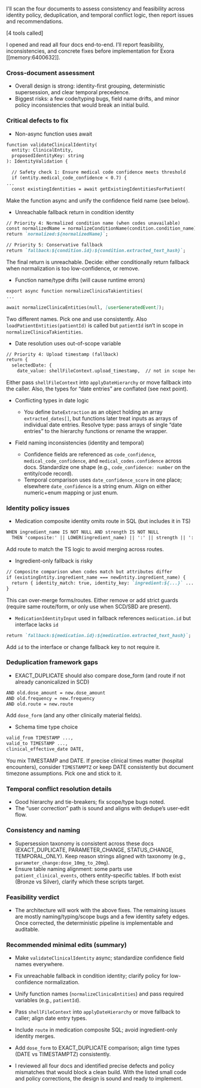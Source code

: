 I'll scan the four documents to assess consistency and feasibility across identity policy, deduplication, and temporal conflict logic, then report issues and recommendations.

[4 tools called]

I opened and read all four docs end-to-end. I’ll report feasibility, inconsistencies, and concrete fixes before implementation for Exora [[memory:6400632]].

### Cross-document assessment
- Overall design is strong: identity-first grouping, deterministic supersession, and clear temporal precedence.
- Biggest risks: a few code/typing bugs, field name drifts, and minor policy inconsistencies that would break an initial build.

### Critical defects to fix
- Non-async function uses await
```621:664:/Users/xflanagan/Documents/GitHub/Guardian-Cursor/shared/docs/architecture/database-foundation-v3/V3_Features_and_Concepts/temporal-data-management/clinical-identity-policies.md
function validateClinicalIdentity(
  entity: ClinicalEntity,
  proposedIdentityKey: string
): IdentityValidation {

  // Safety check 1: Ensure medical code confidence meets threshold
  if (entity.medical_code_confidence < 0.7) {
...
  const existingIdentities = await getExistingIdentitiesForPatient(
```
Make the function async and unify the confidence field name (see below).

- Unreachable fallback return in condition identity
```316:323:.../clinical-identity-policies.md
// Priority 4: Normalized condition name (when codes unavailable)
const normalizedName = normalizeConditionName(condition.condition_name);
return `normalized:${normalizedName}`;

// Priority 5: Conservative fallback
return `fallback:${condition.id}:${condition.extracted_text_hash}`;
```
The final return is unreachable. Decide: either conditionally return fallback when normalization is too low-confidence, or remove.

- Function name/type drifts (will cause runtime errors)
```95:116:/.../deduplication-framework.md
export async function normalizeClinicaTakientities(
...
```
```378:383:/.../deduplication-framework.md
await normalizeClinicaEntities(null, [userGeneratedEvent]);
```
Two different names. Pick one and use consistently. Also `loadPatientEntities(patientId)` is called but `patientId` isn’t in scope in `normalizeClinicaTakientities`.

- Date resolution uses out-of-scope variable
```177:186:/.../temporal-conflict-resolution.md
// Priority 4: Upload timestamp (fallback)
return {
  selectedDate: { 
    date_value: shellFileContext.upload_timestamp,  // not in scope here
```
Either pass `shellFileContext` into `applyDateHierarchy` or move fallback into the caller. Also, the types for “date entries” are conflated (see next point).

- Conflicting types in date logic
  - You define `DateExtraction` as an object holding an array `extracted_dates[]`, but functions later treat inputs as arrays of individual date entries. Resolve type: pass arrays of single “date entries” to the hierarchy functions or rename the wrapper.

- Field naming inconsistencies (identity and temporal)
  - Confidence fields are referenced as `code_confidence`, `medical_code_confidence`, and `medical_codes.confidence` across docs. Standardize one shape (e.g., `code_confidence: number` on the entity/code record).
  - Temporal comparison uses `date_confidence_score` in one place; elsewhere `date_confidence` is a string enum. Align on either numeric+enum mapping or just enum.

### Identity policy issues
- Medication composite identity omits route in SQL (but includes it in TS)
```562:572:/.../clinical-identity-policies.md
WHEN ingredient_name IS NOT NULL AND strength IS NOT NULL 
  THEN 'composite:' || LOWER(ingredient_name) || ':' || strength || ':' || COALESCE(LOWER(dose_form), 'unknown')
```
Add route to match the TS logic to avoid merging across routes.

- Ingredient-only fallback is risky
```124:132:/.../clinical-identity-policies.md
// Composite comparison when codes match but attributes differ
if (existingEntity.ingredient_name === newEntity.ingredient_name) {
  return { identity_match: true, identity_key: `ingredient:${...}` ... }
}
```
This can over-merge forms/routes. Either remove or add strict guards (require same route/form, or only use when SCD/SBD are present).

- `MedicationIdentityInput` used in fallback references `medication.id` but interface lacks `id`
```89:92:/.../clinical-identity-policies.md
return `fallback:${medication.id}:${medication.extracted_text_hash}`;
```
Add `id` to the interface or change fallback key to not require it.

### Deduplication framework gaps
- EXACT_DUPLICATE should also compare dose_form (and route if not already canonicalized in SCD)
```49:52:/.../deduplication-framework.md
AND old.dose_amount = new.dose_amount
AND old.frequency = new.frequency
AND old.route = new.route
```
Add `dose_form` (and any other clinically material fields).

- Schema time type choice
```150:158:/.../deduplication-framework.md
valid_from TIMESTAMP ...,
valid_to TIMESTAMP ...,
clinical_effective_date DATE,
```
You mix TIMESTAMP and DATE. If precise clinical times matter (hospital encounters), consider `TIMESTAMPTZ` or keep DATE consistently but document timezone assumptions. Pick one and stick to it.

### Temporal conflict resolution details
- Good hierarchy and tie-breakers; fix scope/type bugs noted.
- The “user correction” path is sound and aligns with dedupe’s user-edit flow.

### Consistency and naming
- Supersession taxonomy is consistent across these docs (EXACT_DUPLICATE, PARAMETER_CHANGE, STATUS_CHANGE, TEMPORAL_ONLY). Keep reason strings aligned with taxonomy (e.g., `parameter_change:dose_10mg_to_20mg`).
- Ensure table naming alignment: some parts use `patient_clinical_events`, others entity-specific tables. If both exist (Bronze vs Silver), clarify which these scripts target.

### Feasibility verdict
- The architecture will work with the above fixes. The remaining issues are mostly naming/typing/scope bugs and a few identity safety edges. Once corrected, the deterministic pipeline is implementable and auditable.

### Recommended minimal edits (summary)
- Make `validateClinicalIdentity` async; standardize confidence field names everywhere.
- Fix unreachable fallback in condition identity; clarify policy for low-confidence normalization.
- Unify function names (`normalizeClinicaEntities`) and pass required variables (e.g., `patientId`).
- Pass `shellFileContext` into `applyDateHierarchy` or move fallback to caller; align date entry types.
- Include `route` in medication composite SQL; avoid ingredient-only identity merges.
- Add `dose_form` to EXACT_DUPLICATE comparison; align time types (DATE vs TIMESTAMPTZ) consistently.

- I reviewed all four docs and identified precise defects and policy mismatches that would block a clean build. With the listed small code and policy corrections, the design is sound and ready to implement.
